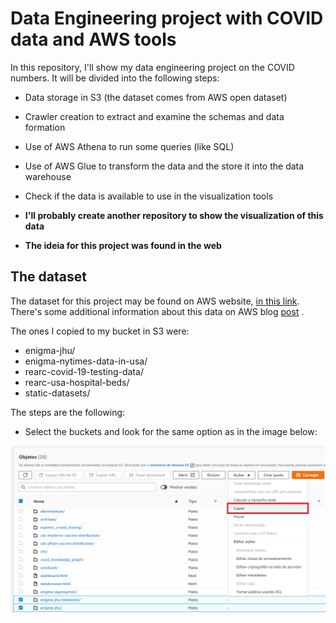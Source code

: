 # Data Engineering project with COVID data and AWS tools

In this repository, I'll show my data engineering project on the COVID numbers. It will be divided into the following steps:
- Data storage in S3 (the dataset comes from AWS open dataset)
- Crawler creation to extract and examine the schemas and data formation
- Use of AWS Athena to run some queries (like SQL)
- Use of AWS Glue to transform the data and the store it into the data warehouse
- Check if the data is available to use in the visualization tools


- **I'll probably create another repository to show the visualization of this data** </br>
- **The ideia for this project was found in the web** </br>

## The dataset

The dataset for this project may be found on AWS website, [in this link](https://s3.console.aws.amazon.com/s3/buckets/covid19-lake/?region=us-east-2&tab=objects).</br>
There's some additional information about this data on AWS blog [post](https://aws.amazon.com/pt/blogs/big-data/a-public-data-lake-for-analysis-of-covid-19-data/#:~:text=The%20AWS%20COVID%2D19%20data,all%20the%20available%20data%20sources.) .

The ones I copied to my bucket in S3 were:
- enigma-jhu/
- enigma-nytimes-data-in-usa/
- rearc-covid-19-testing-data/
- rearc-usa-hospital-beds/
- static-datasets/

The steps are the following:
- Select the buckets and look for the same option as in the image below:

![alt text](https://github.com/jack3DX/Data-Engineering-COVID_database-AWS/blob/main/images/CopyingPublicDatasets.png?raw=true)


